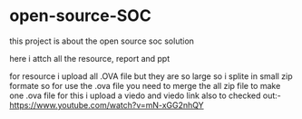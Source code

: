 # open-source-SOC
this project is about the open source soc solution 

here i attch all the resource, report and ppt 

for resource i upload all .OVA file but they are so large so i splite in small zip formate so for use the .ova file you need to merge the all zip file to make one .ova file for this i upload a viedo and viedo link also to checked out:- https://www.youtube.com/watch?v=mN-xGG2nhQY

